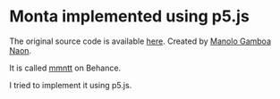 # Monta implemented using p5.js

The original source code is available [here](https://github.com/manoloide/AllSketchs/tree/69bdd8513e4482a5e6018e36887d4bc208660eb5/2020/generative/01_04/monta). Created by [Manolo Gamboa Naon](https://www.behance.net/manoloide).

It is called [mmntt](https://www.behance.net/search/projects/mmntt) on Behance.

I tried to implement it using p5.js.
